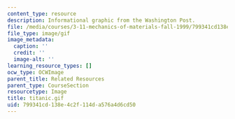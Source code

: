```yaml
---
content_type: resource
description: Informational graphic from the Washington Post.
file: /media/courses/3-11-mechanics-of-materials-fall-1999/799341cd138e4c2f114da576a4d6cd50_titanic.gif
file_type: image/gif
image_metadata:
  caption: ''
  credit: ''
  image-alt: ''
learning_resource_types: []
ocw_type: OCWImage
parent_title: Related Resources
parent_type: CourseSection
resourcetype: Image
title: titanic.gif
uid: 799341cd-138e-4c2f-114d-a576a4d6cd50
---
```

